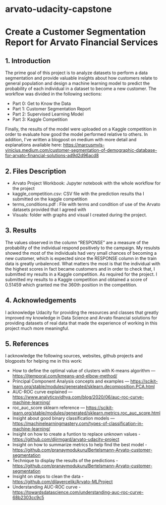 # arvato-udacity-capstone
# Create a Customer Segmentation Report for Arvato Financial Services
## 1. Introduction
The prime goal of this project is to analyze datasets to perform a data segmentation and provide valuable insights about how customers relate to general population and design a machine learning model to predict the probability of each individual in a dataset to become a new customer.
The workflow was divided in the following sections:
- Part 0: Get to Know the Data
- Part 1: Customer Segmentation Report
- Part 2: Supervised Learning Model
- Part 3: Kaggle Competition

Finally, the results of the model were uploaded on a Kaggle competition in order to evaluate how good the model performed relative to others.
In addition, I've written a blogpost on medium with more detail and explanations available here:
https://marcusmvls-vinicius.medium.com/customer-segmentation-of-demographic-database-for-arvato-financial-solutions-ad9d2d96acd8

## 2. Files Description
- Arvato Project Workbook: Jupyter notebook with the whole workflow for the project
- kaggle_competition.csv: CSV file with the prediction results tha I submitted on the kaggle competition
- terms_conditions.pdf : File with terms and condition of use of the Arvato datasets provided that I agreed with
- Visuals: folder with graphs and visual I created during the project.

## 3. Results
The values observed in the column “RESPONSE” are a measure of the probability of the individual respond positively to the campaign. My resulsts showed the most of the individuals had very small chances of becoming a new customer, which is expected since the RESPONSE column in the train data is greatly unbalenced. What matters the most is that the individual with the highest scores in fact became customers and in order to check that, I submitted my results in a Kaggle competition.
As required for the project. I submitted my results to a Kaggle competition and obtained a score of 0.51459 which granted me the 360th position in the competition.

## 4. Acknowledgements
I acknowledge Udacity for providing the resources and classes that greatly improved my knowledge in Data Science and Arvato financial solutions for providing datasets of real data that made the experience of working in this project much more meaningful.
## 5. References
I acknowledge the following sources, websites, github projects and blogposts for helping me in this work:
- How to define the optimal value of clusters with K-means algorithm — https://jtemporal.com/kmeans-and-elbow-method/
- Principal Component Analysis concepts and examples — https://scikit-learn.org/stable/modules/generated/sklearn.decomposition.PCA.html
- AUC-ROC curve explained — https://www.analyticsvidhya.com/blog/2020/06/auc-roc-curve-machine-learning/
- roc_auc_score sklearn reference — https://scikit-learn.org/stable/modules/generated/sklearn.metrics.roc_auc_score.html
- Insight about good binary classification models — https://machinelearningmastery.com/types-of-classification-in-machine-learning/
- Insight on how to create a funtion to replace unknown values - https://github.com/djirmgard/arvato-udacity-project
- Insight on how to summarize metrics to help find the best model - https://github.com/pranaymodukuru/Bertelsmann-Arvato-customer-segmentation
- Technique to display the results of the predictions - https://github.com/pranaymodukuru/Bertelsmann-Arvato-customer-segmentation
- Insight on steps to clean the data - https://github.com/dilayercelik/Arvato-MLProject
- Understanding AUC-ROC curve - https://towardsdatascience.com/understanding-auc-roc-curve-68b2303cc9c5
